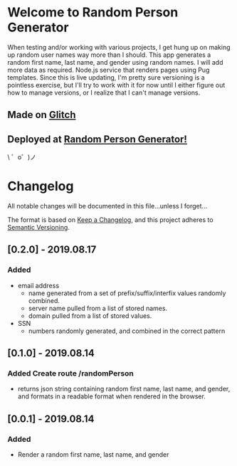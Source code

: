Welcome to Random Person Generator
=================

When testing and/or working with various projects, I get hung up on making up random user names way more than I should. 
This app generates a random first name, last name, and gender using random names. I will add more data as required. 
Node.js service that renders pages using Pug templates.
Since this is live updating, I'm pretty sure versioning is a pointless exercise, but I'll try to work with it for now until
I either figure out how to manage versions, or I realize that I can't manage versions. 


Made on [Glitch](https://glitch.com/)
-------------------
## Deployed at [Random Person Generator!](https://gilded-wing.glitch.me/)

\ ゜o゜)ノ

 # Changelog
 All notable changes will be documented in this file...unless I forget...
 
 The format is based on [Keep a Changelog](https://keepachangelog.com/en/1.0.0/),
 and this project adheres to [Semantic Versioning](https://semver.org/spec/v2.0.0.html).
 
 ## [0.2.0] - 2019.08.17
 ### Added
 - email address
   - name generated from a set of prefix/suffix/interfix values randomly combined.
   - server name pulled from a list of stored names.
   - domain pulled from a list of stored values.
 - SSN
   - numbers randomly generated, and combined in the correct pattern
 
 ## [0.1.0] - 2019.08.14
 ### Added Create route /randomPerson
 - returns json string containing random first name, last name, and gender, and formats
 in a readable format when rendered in the browser.
 
 ## [0.0.1] - 2019.08.14
 ### Added
 - Render a random first name, last name, and gender